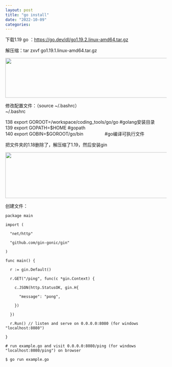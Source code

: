 ```yaml
---
layout: post
title: "go install"
date: "2022-10-09"
categories: 
---
```

<p>下载1.19 go ：<a href="https://go.dev/dl/go1.19.2.linux-amd64.tar.gz">https://go.dev/dl/go1.19.2.linux-amd64.tar.gz</a></p>

<p>解压缩：tar zxvf go1.19.1.linux-amd64.tar.gz</p>

<p><img height="124" src="/uploads/ckeditor/pictures/545/image-20221009174303-3.png" width="654" /></p>

<p>修改配置文件：（source ~/.bashrc）<br />
~/.bashrc</p>

<p>138 export GOROOT=/workspace/coding_tools/go/go #golang安装目录<br />
139 export GOPATH=$HOME #gopath<br />
140 export GOBIN=$GOROOT/go/bin&nbsp;&nbsp;&nbsp;&nbsp;&nbsp;&nbsp;&nbsp;&nbsp;&nbsp;&nbsp;&nbsp;&nbsp;&nbsp;&nbsp;&nbsp;&nbsp; #go编译可执行文件</p>

<p>把文件夹的1.18删除了，解压缩了1.19，然后安装gin</p>

<p><img height="143" src="/uploads/ckeditor/pictures/546/image-20221009174442-4.png" width="929" /></p>

<p>创建文件：</p>

<pre><code>package main

import (<br />
&nbsp; &quot;net/http&quot;

&nbsp; &quot;github.com/gin-gonic/gin&quot;<br />
)

func main() {<br />
&nbsp; r := gin.Default()<br />
&nbsp; r.GET(&quot;/ping&quot;, func(c *gin.Context) {<br />
&nbsp;&nbsp;&nbsp; c.JSON(http.StatusOK, gin.H{<br />
&nbsp;&nbsp;&nbsp;&nbsp;&nbsp; &quot;message&quot;: &quot;pong&quot;,<br />
&nbsp;&nbsp;&nbsp; })<br />
&nbsp; })<br />
&nbsp; r.Run() // listen and serve on 0.0.0.0:8080 (for windows &quot;localhost:8080&quot;)<br />
}</code></pre>

<pre><code># run example.go and visit 0.0.0.0:8080/ping (for windows &quot;localhost:8080/ping&quot;) on browser<br />
$ go run example.go</code></pre>

<p>&nbsp;</p>

